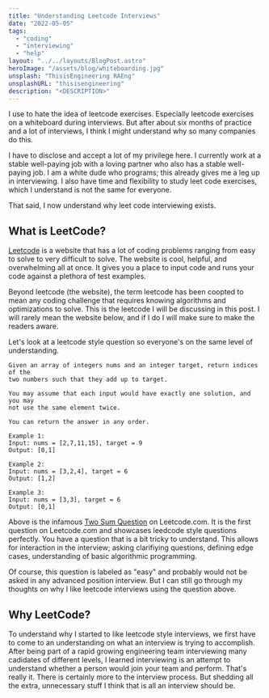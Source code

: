 ```yaml
---
title: "Understanding Leetcode Interviews"
date: "2022-05-05"
tags:
  - "coding"
  - "interviewing"
  - "help"
layout: "../../layouts/BlogPost.astro"
heroImage: "/assets/blog/whiteboarding.jpg"
unsplash: "ThisisEngineering RAEng"
unsplashURL: "thisisengineering"
description: "<DESCRIPTION>"
---
```


I use to hate the idea of leetcode exercises.
Especially leetcode exercises on a whiteboard during interviews.
But after about six months of practice and a lot of interviews, I think I might understand why so many companies do this. 

I have to disclose and accept a lot of my privilege here.
I currently work at a stable well-paying job with a loving partner who also has a stable well-paying job.
I am a white dude who programs; this already gives me a leg up in interviewing.
I also have time and flexibility to study leet code exercises, which I understand is not the same for everyone.

That said, I now understand why leet code interviewing exists.

## What is LeetCode?

[Leetcode](https://leetcode.com/) is a website that has a lot of coding problems ranging from easy to solve to very difficult to solve.
The website is cool, helpful, and overwhelming all at once.
It gives you a place to input code and runs your code against a plethora of test examples.

Beyond leetcode (the website), the term leetcode has been coopted to mean any coding challenge that requires knowing algorithms and optimizations to solve.
This is the leetcode I will be discussing in this post. I will rarely mean the website below, and if I do I will make sure to make the readers aware.

Let's look at a leetcode style question so everyone's on the same level of understanding.

```
Given an array of integers nums and an integer target, return indices of the
two numbers such that they add up to target.

You may assume that each input would have exactly one solution, and you may 
not use the same element twice.

You can return the answer in any order.

Example 1:
Input: nums = [2,7,11,15], target = 9
Output: [0,1]

Example 2:
Input: nums = [3,2,4], target = 6
Output: [1,2]

Example 3:
Input: nums = [3,3], target = 6
Output: [0,1]
```

Above is the infamous [Two Sum Question](https://leetcode.com/problems/two-sum/) on Leetcode.com.
It is the first question on Leetcode.com and showcases leedcode style questions perfectly.
You have a question that is a bit tricky to understand.
This allows for interaction in the interview; asking clarifiying questions, defining edge cases, understanding of basic algorithmic programming.

Of course, this question is labeled as "easy" and probably would not be asked in any advanced position interview.
But I can still go through my thoughts on why I like leetcode interviews using the question above.

## Why LeetCode?

To understand why I started to like leetcode style interviews, we first have to come to an understanding on what an interview is trying to accomplish.
After being part of a rapid growing engineering team interviewing many cadidates of different levels, I learned interviewing is an attempt to understand whether a person would join your team and perform.
That's really it.
There is certainly more to the interview process.
But shedding all the extra, unnecessary stuff I think that is all an interview should be.

